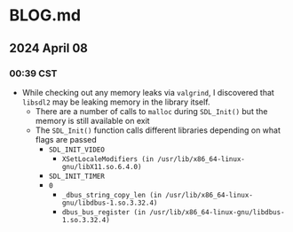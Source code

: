 # BLOG.md

## 2024 April 08 

### 00:39 CST

- While checking out any memory leaks via `valgrind`, I discovered that `libsdl2` may be leaking memory in the library itself.
    - There are a number of calls to `malloc` during `SDL_Init()` but the memory is still available on exit
    - The `SDL_Init()` function calls different libraries depending on what flags are passed
        - `SDL_INIT_VIDEO`
            - `XSetLocaleModifiers (in /usr/lib/x86_64-linux-gnu/libX11.so.6.4.0)`
        - `SDL_INIT_TIMER`
        - `0`
            - `_dbus_string_copy_len (in /usr/lib/x86_64-linux-gnu/libdbus-1.so.3.32.4)`
            - `dbus_bus_register (in /usr/lib/x86_64-linux-gnu/libdbus-1.so.3.32.4)`
